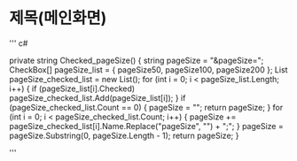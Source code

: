 # 제목(메인화면)


''' c#

private string Checked_pageSize()
          {
            string pageSize = "&pageSize=";
            CheckBox[] pageSize_list = { pageSize50, pageSize100, pageSize200 };
            List<CheckBox> pageSize_checked_list = new List<CheckBox>();
            for (int i = 0; i < pageSize_list.Length; i++)
          {
                if (pageSize_list[i].Checked)
                    pageSize_checked_list.Add(pageSize_list[i]);
          }
            if (pageSize_checked_list.Count == 0)
            {
                pageSize = "";
                return pageSize;
            }
            for (int i = 0; i < pageSize_checked_list.Count; i++)
            {
                pageSize += pageSize_checked_list[i].Name.Replace("pageSize", "") + ";";
            }
            pageSize = pageSize.Substring(0, pageSize.Length - 1);
            return pageSize;
        }

'''
